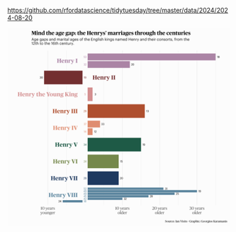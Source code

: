 https://github.com/rfordatascience/tidytuesday/tree/master/data/2024/2024-08-20

![](plots/english_monarchs_marriages.png)
